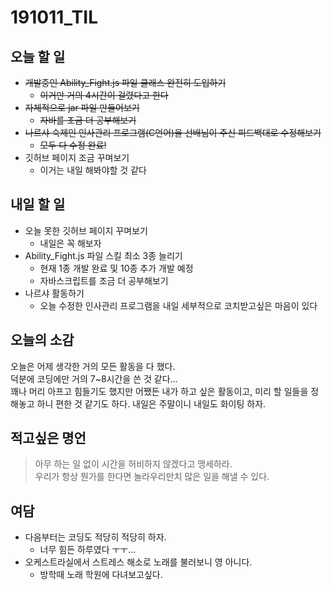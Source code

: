 # 191011_TIL

## 오늘 할 일
- ~~개발중인 Ability_Fight.js 파일 클래스 완전히 도입하기~~
	- ~~이거만 거의 4시간이 걸렸다고 한다~~
- ~~자체적으로 jar 파일 만들어보기~~
    - ~~자바를 조금 더 공부해보기~~
- ~~나르샤 숙제인 인사관리 프로그램(C언어)을 선배님이 주신 피드백대로 수정해보기~~
	- ~~모두 다 수정 완료!~~
- 깃허브 페이지 조금 꾸며보기
	- 이거는 내일 해봐야할 것 같다

## 내일 할 일
- 오늘 못한 깃허브 페이지 꾸며보기
	- 내일은 꼭 해보자
- Ability_Fight.js 파일 스킬 최소 3종 늘리기
	- 현재 1종 개발 완료 및 10종 추가 개발 예정
    - 자바스크립트를 조금 더 공부해보기
- 나르샤 활동하기
	- 오늘 수정한 인사관리 프로그램을 내일 세부적으로 코치받고싶은 마음이 있다

## 오늘의 소감
오늘은 어제 생각한 거의 모든 활동을 다 했다.  
덕분에 코딩에만 거의 7~8시간을 쓴 것 같다...  
꽤나 머리 아프고 힘들기도 했지만 어쨌든 내가 하고 싶은 활동이고, 미리 할 일들을 정해놓고 하니 편한 것 같기도 하다.
내일은 주말이니 내일도 화이팅 하자.

## 적고싶은 명언
>아무 하는 일 없이 시간을 허비하지 않겠다고 맹세하라.  
우리가 항상 뭔가를 한다면 놀라우리만치 많은 일을 해낼 수 있다.  

## 여담
- 다음부터는 코딩도 적당히 적당히 하자.
	- 너무 힘든 하루였다 ㅜㅜ...
- 오케스트라실에서 스트레스 해소로 노래를 불러보니 영 아니다.
	- 방학때 노래 학원에 다녀보고싶다.